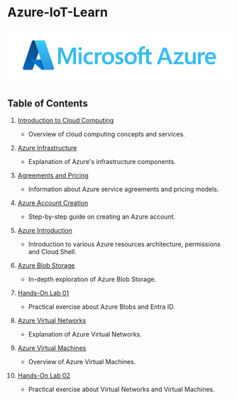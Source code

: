 # Azure-IoT-Learn

<p align="center">
  <img title="" src="img/microsoft-azure.png" alt="microsoft-azure.png" width="665">
</p>

## Table of Contents

1. [Introduction to Cloud Computing](01_Introduction_to_Cloud_Computing.md)
   
   - Overview of cloud computing concepts and services.

2. [Azure Infrastructure](02_Azure_infrastructure.md)
   
   - Explanation of Azure's infrastructure components.

3. [Agreements and Pricing](03_Agreements_and_pricing.md)
   
   - Information about Azure service agreements and pricing models.

4. [Azure Account Creation](04_Account_creation.md)
   
   - Step-by-step guide on creating an Azure account.

5. [Azure Introduction](05_Azure_resources.md)
   
   - Introduction to various Azure resources architecture, permissions and Cloud Shell.

6. [Azure Blob Storage](06_Azure_blob.md)
   
   - In-depth exploration of Azure Blob Storage.

7. [Hands-On Lab 01](07_hands_on_lab_01.md)
   
   - Practical exercise about Azure Blobs and Entra ID.

8. [Azure Virtual Networks](08_Azure_virtual_networks.md)
   
   - Explanation of Azure Virtual Networks.

9. [Azure Virtual Machines](09_Azure_virtual_machines.md)
   
   - Overview of Azure Virtual Machines.

10. [Hands-On Lab 02](10_hands_on_lab_02.md)
    
    - Practical exercise about Virtual Networks and Virtual Machines.
